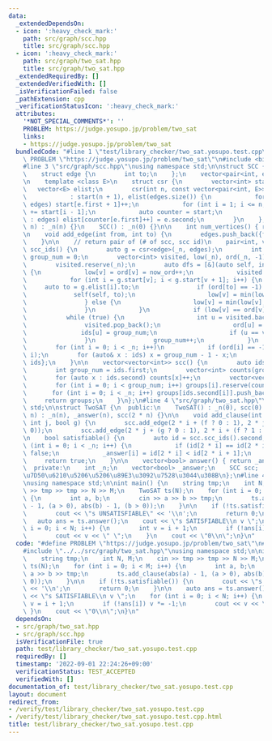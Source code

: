 ```yaml
---
data:
  _extendedDependsOn:
  - icon: ':heavy_check_mark:'
    path: src/graph/scc.hpp
    title: src/graph/scc.hpp
  - icon: ':heavy_check_mark:'
    path: src/graph/two_sat.hpp
    title: src/graph/two_sat.hpp
  _extendedRequiredBy: []
  _extendedVerifiedWith: []
  _isVerificationFailed: false
  _pathExtension: cpp
  _verificationStatusIcon: ':heavy_check_mark:'
  attributes:
    '*NOT_SPECIAL_COMMENTS*': ''
    PROBLEM: https://judge.yosupo.jp/problem/two_sat
    links:
    - https://judge.yosupo.jp/problem/two_sat
  bundledCode: "#line 1 \"test/library_checker/two_sat.yosupo.test.cpp\"\n#define\
    \ PROBLEM \"https://judge.yosupo.jp/problem/two_sat\"\n#include <bits/stdc++.h>\n\
    #line 3 \"src/graph/scc.hpp\"\nusing namespace std;\n\nstruct SCC {\n    int _n;\n\
    \    struct edge {\n        int to;\n    };\n    vector<pair<int, edge>> edges;\n\
    \n    template <class E>\n    struct csr {\n        vector<int> start;\n     \
    \   vector<E> elist;\n        csr(int n, const vector<pair<int, E>>& edges)\n\
    \            : start(n + 1), elist(edges.size()) {\n            for (auto e :\
    \ edges) start[e.first + 1]++;\n            for (int i = 1; i <= n; i++) start[i]\
    \ += start[i - 1];\n            auto counter = start;\n            for (auto e\
    \ : edges) elist[counter[e.first]++] = e.second;\n        }\n    };\n\n    SCC(int\
    \ n) : _n(n) {}\n    SCC() : _n(0) {}\n\n    int num_vertices() { return _n; }\n\
    \n    void add_edge(int from, int to) {\n        edges.push_back({from, {to}});\n\
    \    }\n\n    // return pair of (# of scc, scc id)\n    pair<int, vector<int>>\
    \ scc_ids() {\n        auto g = csr<edge>(_n, edges);\n        int now_ord = 0,\
    \ group_num = 0;\n        vector<int> visited, low(_n), ord(_n, -1), ids(_n);\n\
    \        visited.reserve(_n);\n        auto dfs = [&](auto self, int v) -> void\
    \ {\n            low[v] = ord[v] = now_ord++;\n            visited.push_back(v);\n\
    \            for (int i = g.start[v]; i < g.start[v + 1]; i++) {\n           \
    \     auto to = g.elist[i].to;\n                if (ord[to] == -1) {\n       \
    \             self(self, to);\n                    low[v] = min(low[v], low[to]);\n\
    \                } else {\n                    low[v] = min(low[v], ord[to]);\n\
    \                }\n            }\n            if (low[v] == ord[v]) {\n     \
    \           while (true) {\n                    int u = visited.back();\n    \
    \                visited.pop_back();\n                    ord[u] = _n;\n     \
    \               ids[u] = group_num;\n                    if (u == v) break;\n\
    \                }\n                group_num++;\n            }\n        };\n\
    \        for (int i = 0; i < _n; i++)\n            if (ord[i] == -1) dfs(dfs,\
    \ i);\n        for (auto& x : ids) x = group_num - 1 - x;\n        return {group_num,\
    \ ids};\n    }\n\n    vector<vector<int>> scc() {\n        auto ids = scc_ids();\n\
    \        int group_num = ids.first;\n        vector<int> counts(group_num);\n\
    \        for (auto x : ids.second) counts[x]++;\n        vector<vector<int>> groups(ids.first);\n\
    \        for (int i = 0; i < group_num; i++) groups[i].reserve(counts[i]);\n \
    \       for (int i = 0; i < _n; i++) groups[ids.second[i]].push_back(i);\n   \
    \     return groups;\n    }\n};\n#line 4 \"src/graph/two_sat.hpp\"\nusing namespace\
    \ std;\n\nstruct TwoSAT {\n  public:\n    TwoSAT() : _n(0), scc(0) {}\n    TwoSAT(int\
    \ n) : _n(n), _answer(n), scc(2 * n) {}\n\n    void add_clause(int i, bool f,\
    \ int j, bool g) {\n        scc.add_edge(2 * i + (f ? 0 : 1), 2 * j + (g ? 1 :\
    \ 0));\n        scc.add_edge(2 * j + (g ? 0 : 1), 2 * i + (f ? 1 : 0));\n    }\n\
    \n    bool satisfiable() {\n        auto id = scc.scc_ids().second;\n        for\
    \ (int i = 0; i < _n; i++) {\n            if (id[2 * i] == id[2 * i + 1]) return\
    \ false;\n            _answer[i] = id[2 * i] < id[2 * i + 1];\n        }\n   \
    \     return true;\n    }\n\n    vector<bool> answer() { return _answer; }\n\n\
    \  private:\n    int _n;\n    vector<bool> _answer;\n    SCC scc;  // \u5F37\u9023\
    \u7D50\u6210\u5206\u5206\u89E3\u3092\u7528\u3044\u308B\n};\n#line 4 \"test/library_checker/two_sat.yosupo.test.cpp\"\
    \nusing namespace std;\n\nint main() {\n    string tmp;\n    int N, M;\n    cin\
    \ >> tmp >> tmp >> N >> M;\n    TwoSAT ts(N);\n    for (int i = 0; i < M; i++)\
    \ {\n        int a, b;\n        cin >> a >> b >> tmp;\n        ts.add_clause(abs(a)\
    \ - 1, (a > 0), abs(b) - 1, (b > 0));\n    }\n\n    if (!ts.satisfiable()) {\n\
    \        cout << \"s UNSATISFIABLE\" << '\\n';\n        return 0;\n    }\n\n \
    \   auto ans = ts.answer();\n    cout << \"s SATISFIABLE\\n v \";\n    for (int\
    \ i = 0; i < N; i++) {\n        int v = i + 1;\n        if (!ans[i]) v *= -1;\n\
    \        cout << v << \" \";\n    }\n    cout << \"0\\n\";\n}\n"
  code: "#define PROBLEM \"https://judge.yosupo.jp/problem/two_sat\"\n#include <bits/stdc++.h>\n\
    #include \"../../src/graph/two_sat.hpp\"\nusing namespace std;\n\nint main() {\n\
    \    string tmp;\n    int N, M;\n    cin >> tmp >> tmp >> N >> M;\n    TwoSAT\
    \ ts(N);\n    for (int i = 0; i < M; i++) {\n        int a, b;\n        cin >>\
    \ a >> b >> tmp;\n        ts.add_clause(abs(a) - 1, (a > 0), abs(b) - 1, (b >\
    \ 0));\n    }\n\n    if (!ts.satisfiable()) {\n        cout << \"s UNSATISFIABLE\"\
    \ << '\\n';\n        return 0;\n    }\n\n    auto ans = ts.answer();\n    cout\
    \ << \"s SATISFIABLE\\n v \";\n    for (int i = 0; i < N; i++) {\n        int\
    \ v = i + 1;\n        if (!ans[i]) v *= -1;\n        cout << v << \" \";\n   \
    \ }\n    cout << \"0\\n\";\n}\n"
  dependsOn:
  - src/graph/two_sat.hpp
  - src/graph/scc.hpp
  isVerificationFile: true
  path: test/library_checker/two_sat.yosupo.test.cpp
  requiredBy: []
  timestamp: '2022-09-01 22:24:26+09:00'
  verificationStatus: TEST_ACCEPTED
  verifiedWith: []
documentation_of: test/library_checker/two_sat.yosupo.test.cpp
layout: document
redirect_from:
- /verify/test/library_checker/two_sat.yosupo.test.cpp
- /verify/test/library_checker/two_sat.yosupo.test.cpp.html
title: test/library_checker/two_sat.yosupo.test.cpp
---
```

